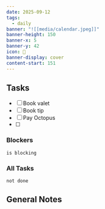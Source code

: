 ```yaml
---
date: 2025-09-12
tags:
  - daily
banner: "![[media/calendar.jpeg]]"
banner-height: 150
banner-x: 5
banner-y: 42
icon: 📆
banner-display: cover
content-start: 151
---
```

## Tasks
- [ ] Book valet
- [ ] Book tip
- [ ] Pay Octopus
- [ ] 
### Blockers
```tasks
is blocking
```

### All Tasks
```tasks
not done
```

## General Notes
